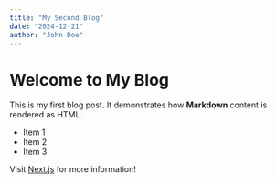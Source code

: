 ```yaml
---
title: "My Second Blog"
date: "2024-12-21"
author: "John Doe"
---
```


# Welcome to My Blog

This is my first blog post. It demonstrates how **Markdown** content is rendered as HTML.

- Item 1
- Item 2
- Item 3

Visit [Next.js](https://nextjs.org) for more information!
